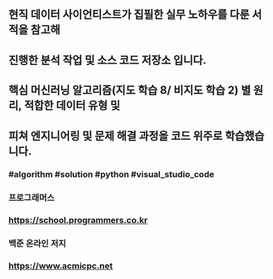 ##
## 현직 데이터 사이언티스트가 집필한 실무 노하우를 다룬 서적을 참고해
## 진행한 분석 작업 및 소스 코드 저장소 입니다.
## 핵심 머신러닝 알고리즘(지도 학습 8/ 비지도 학습 2) 별 원리, 적합한 데이터 유형 및
## 피쳐 엔지니어링 및 문제 해결 과정을 코드 위주로 학습했습니다.

### #algorithm #solution #python #visual_studio_code
### 프로그래머스
### https://school.programmers.co.kr
### 백준 온라인 저지
### https://www.acmicpc.net
##

